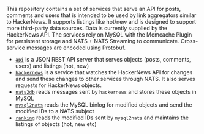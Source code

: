 This repository contains a set of services that serve an API for posts, comments and users that is intended to be used by link aggregators similar to HackerNews. It supports listings like hot/new and is designed to support more third-party data sources. Data is currently supplied by the HackerNews API. 
The services rely on MySQL with the Memcache Plugin for persistent storage and NATS + NATS Streaming to communicate. Cross-service messages are encoded using Protobuf.

- [`api`](api/README.md) is a JSON REST API server that serves objects (posts, comments, users) and listings (hot, new)
- [`hackernews`](hackernews/README.md) is a service that watches the HackerNews API for changes and send these changes to other services through NATS. It also serves requests for HackerNews objects.
- [`nats2db`](nats2db/README.md) reads messages sent by `hackernews` and stores these objects in MySQL
- [`mysql2nats`](mysql2nats/README.md) reads the MySQL binlog for modified objects and send the modified IDs to a NATS subject
- [`ranking`](ranking/README.md) reads the modified IDs sent by `mysql2nats` and maintains the listings of objects (hot, new etc)